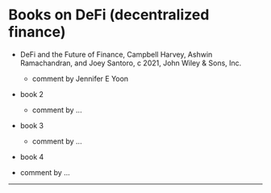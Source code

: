 # Books on DeFi (decentralized finance)  

 * DeFi and the Future of Finance, Campbell Harvey, Ashwin Ramachandran, and Joey Santoro, c 2021, John Wiley & Sons, Inc.  
   - comment by Jennifer E Yoon 
   
 * book 2  
   - comment by ...  
   
 * book 3 
   - comment by ...  

 * book 4 
  - comment by ...  




----  







